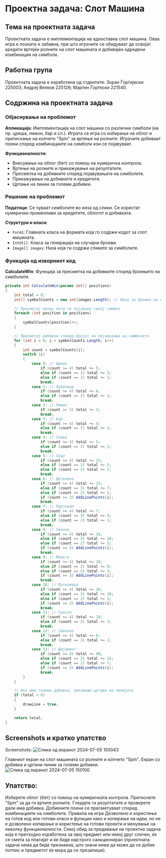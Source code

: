 # Проектна задача: Слот Машина

## Тема на проектната задача
Проектната задача е имплементација на едноставна слот машина. Оваа игра е позната и забавна, при што играчите се обидуваат да освојат кредити вртејќи ролните на слот машината и добивајќи одредени комбинации на симболи.

## Работна група
Проектната задача е изработена од стдентите:
Зоран Ѓорѓијески 225003;
Андреј Велков 225126;
Мартин Ѓорѓески 221540.

## Содржина на проектната задача

### Објаснување на проблемот

**Апликација**: Имплементација на слот машина со различни симболи (на пр. цреша, лимон, бар и сл.). Играта се игра со избирање на облог и притискање на копчето "Spin" за вртење на ролните. Играчите добиваат поени според комбинациите на симболи кои се појавуваат.

**Функционалности**:
- Внесување на облог (бет) со помош на нумеричка контрола.
- Вртење на ролните и прикажување на резултатите.
- Пресметка на добивките според појавувањата на симболите.
- Прикажување на добивките и кредитите.
- Цртање на линии за големи добивки.

### Решение на проблемот

**Податоци**: Се чуваат симболите во низа од слики. Се користат нумерички променливи за кредитите, облогот и добивката.

**Структури и класи**:
- `Form1`: Главната класа на формата која го содржи кодот за слот машината.
- `IntUtil`: Класа за генерација на случајни броеви.
- `Image[] images`: Низа која ги содржи сликите за симболите.

### Функција од изворниот код

**CalculateWin**: Функција за пресметка на добивките според броењето на симболите.

```csharp
private int CalculateWin(params int[] positions)
{
    int total = 0;
    int[] symbolCounts = new int[images.Length]; // Низа за броење на симболите

    // Пресметај колку пати се појавува секој симбол
    foreach (int position in positions)
    {
        symbolCounts[position]++;
    }

    // Пресметај добивки според бројот на појавувања на симболите
    for (int i = 0; i < symbolCounts.Length; i++)
    {
        int count = symbolCounts[i];
        switch (i)
        {
            case 0: // Цреша
                if (count >= 4) total += 5;
                else if (count == 3) total += 2;
                else if (count == 2) total += 1;
                break;
            case 1: // Лубеница
                if (count >= 4) total += 6;
                else if (count == 3) total += 1;
                break;
            case 2: // Лимон
                if (count >= 3) total += 3;
                break;
            case 3: // Бар
                if (count >= 4) total += 4;
                else if (count == 3) total += 1;
                break;
            case 4: // Слива
                if (count >= 4) total += 5;
                else if (count == 3) total += 1;
                break;
            case 5: // Срце
                if (count >= 4) total += 15;
                else if (count == 3) total += 5;
                else if (count == 2) total += 2;
                break;
            case 6: // Детелина
                if (count >= 4) total += 15;
                else if (count == 3) total += 7;
                else if (count == 2) total += 2;
                if (count >= 3) AddLinePoints(i);
                break;
            case 7: // Портокал
                if (count >= 4) total += 7;
                else if (count == 3) total += 4;
                else if (count == 2) total += 1;
                break;
            case 8: // Ѕвонче
                if (count >= 4) total += 18;
                else if (count == 3) total += 10;
                else if (count == 2) total += 3;
                if (count >= 3) AddLinePoints(i);
                break;
            case 9: // Монета
                if (count >= 4) total += 16;
                else if (count == 3) total += 8;
                else if (count == 2) total += 3;
                if (count >= 3) AddLinePoints(i);
                break;
            case 10: // Потковица
                if (count >= 4) total += 26;
                else if (count == 3) total += 10;
                else if (count == 2) total += 3;
                if (count >= 3) AddLinePoints(i);
                break;
            case 11: // Грозје
                if (count >= 4) total += 10;
                else if (count == 3) total += 3;
                break;
            case 12: // Јаболко
                if (count >= 4) total += 6;
                else if (count == 3) total += 2;
                break;
            case 13: // Дијамант
                if (count >= 4) total += 48;
                else if (count == 3) total += 15;
                else if (count == 2) total += 7;
                if (count >= 3) AddLinePoints(i);
                break;
        }
    }

    // Ако има голема добивка, овозможи цртање на линијата
    if (total > 0)
    {
        drawLine = true;
    }

    return total;
}
```
## Screenshots и кратко упатство
Screenshots:
![Слика од екранот 2024-07-05 150043](https://github.com/zokiDjordjijeski/Slot-machine-VP/assets/155031075/4ebfedf6-4568-4786-9a7b-e9bdc68ff9a5)

Главниот екран на слот машината со ролните и копчето "Spin". Екран со добивка и цртани линии за големи добивки.
![Слика од екранот 2024-07-05 150100](https://github.com/zokiDjordjijeski/Slot-machine-VP/assets/155031075/b8ab4133-47cd-4893-8e30-01dd0e6063de)


## Упатство:
Изберете облог (бет) со помош на нумеричката контрола. Притиснете "Spin" за да ги вртите ролните. Гледајте ги резултатите и проверете дали има добивка. Добиените поени се пресметуваат според комбинациите на симболите. Правила на игра Дозволено е користење на готов код или готови класи и функции како и копирање на идеи, но не е дозволено копирање и користење на готови проекти и менување на неколку функционалности. Секој обид за предавање на проектна задача која е претходно изработена за овој предмет или некој друг сличен, ќе се смета за плагијат и ќе биде најстрого санкциониран (проектната задача нема да биде признаена, што значи нема да може да се добие потпис и предметот ќе мора да се презапише).
